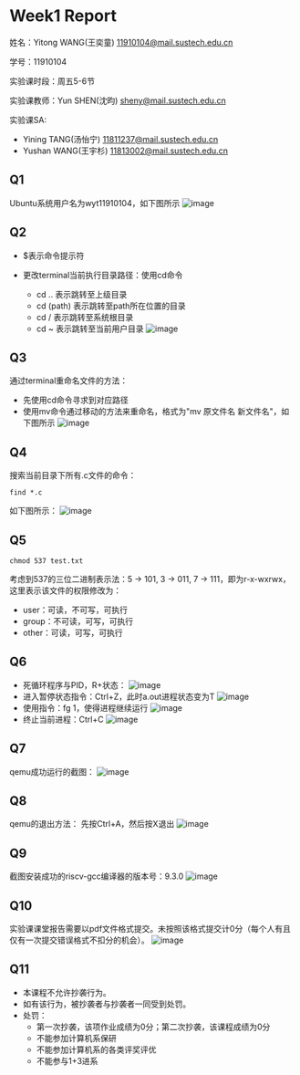 # Week1 Report
姓名：Yitong WANG(王奕童) 11910104@mail.sustech.edu.cn

学号：11910104

实验课时段：周五5-6节

实验课教师：Yun SHEN(沈昀) sheny@mail.sustech.edu.cn

实验课SA:
- Yining TANG(汤怡宁) 11811237@mail.sustech.edu.cn
- Yushan WANG(王宇杉) 11813002@mail.sustech.edu.cn

## Q1
Ubuntu系统用户名为wyt11910104，如下图所示
![image](https://user-images.githubusercontent.com/64548919/154632213-4dfddf4b-0f25-467e-88f0-c5f9e358f585.png)


## Q2
- $表示命令提示符

- 更改terminal当前执行目录路径：使用cd命令
  - cd .. 表示跳转至上级目录
  - cd (path) 表示跳转至path所在位置的目录
  - cd / 表示跳转至系统根目录
  - cd ~ 表示跳转至当前用户目录
![image](https://user-images.githubusercontent.com/64548919/154632842-b89b07a3-5490-4ef4-8685-ef4e73b56c3d.png)

## Q3
通过terminal重命名文件的方法：
- 先使用cd命令寻求到对应路径
- 使用mv命令通过移动的方法来重命名，格式为"mv 原文件名 新文件名"，如下图所示
![image](https://user-images.githubusercontent.com/64548919/154633133-f54971ae-32de-495c-a9ba-bb58fc34143b.png)

## Q4
搜索当前目录下所有.c文件的命令：
```
find *.c
```
如下图所示：
![image](https://user-images.githubusercontent.com/64548919/154633402-06f74816-2a73-4a29-b7fd-10a797ce578e.png)

## Q5
```
chmod 537 test.txt
```
考虑到537的三位二进制表示法：5 -> 101, 3 -> 011, 7 -> 111，即为r-x-wxrwx，这里表示该文件的权限修改为：
- user：可读，不可写，可执行
- group：不可读，可写，可执行
- other：可读，可写，可执行

## Q6
- 死循环程序与PID，R+状态：
![image](https://user-images.githubusercontent.com/64548919/154634844-9ee38d8a-21eb-4357-9ee3-6a57634305ab.png)
- 进入暂停状态指令：Ctrl+Z，此时a.out进程状态变为T
![image](https://user-images.githubusercontent.com/64548919/154634953-e53914dd-d89a-40c2-82b8-3f86633cb0a5.png)
- 使用指令：fg 1，使得进程继续运行
![image](https://user-images.githubusercontent.com/64548919/154635134-bb13ca34-5600-4ed4-ba5f-9b71f21b5045.png)
- 终止当前进程：Ctrl+C
![image](https://user-images.githubusercontent.com/64548919/154635242-523de3ac-03b2-49cf-8b99-bba65c71c9d2.png)

## Q7
qemu成功运行的截图：
![image](https://user-images.githubusercontent.com/64548919/154637677-7fe90b5e-aa49-4ec4-8c7f-7e3dc9221151.png)

## Q8
qemu的退出方法：
先按Ctrl+A，然后按X退出
![image](https://user-images.githubusercontent.com/64548919/154637869-be9c16f3-294f-495d-af3f-40e413721f6a.png)

## Q9
截图安装成功的riscv-gcc编译器的版本号：9.3.0
![image](https://user-images.githubusercontent.com/64548919/154638414-f85e8f17-329f-4ed9-80e4-fa1981ef59b1.png)

## Q10
实验课课堂报告需要以pdf文件格式提交。未按照该格式提交计0分（每个人有且仅有一次提交错误格式不扣分的机会）。
![image](https://user-images.githubusercontent.com/64548919/154638605-891ce4c8-ea62-49b3-bcb8-35e5d580d136.png)

## Q11
- 本课程不允许抄袭行为。
- 如有该行为，被抄袭者与抄袭者一同受到处罚。
- 处罚：
  - 第一次抄袭，该项作业成绩为0分；第二次抄袭，该课程成绩为0分
  - 不能参加计算机系保研
  - 不能参加计算机系的各类评奖评优
  - 不能参与1+3进系
